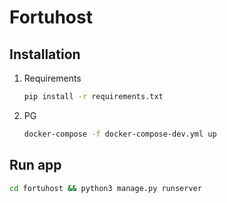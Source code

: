# Fortuhost

## Installation
1) Requirements
    ```bash
    pip install -r requirements.txt
    ```
2) PG
   ```bash
   docker-compose -f docker-compose-dev.yml up
   ```
## Run app
   ```bash 
   cd fortuhost && python3 manage.py runserver 
   ```